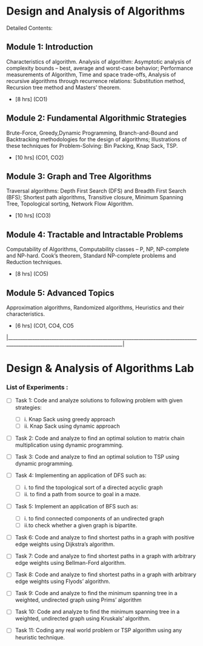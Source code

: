 # Design and Analysis of Algorithms 
Detailed Contents:

## Module 1: Introduction
Characteristics of algorithm. Analysis of algorithm: Asymptotic analysis of complexity
bounds – best, average and worst-case behavior; Performance measurements of Algorithm,
Time and space trade-offs, Analysis of recursive algorithms through recurrence relations:
Substitution method, Recursion tree method and Masters’ theorem.
 - [8 hrs] (CO1)

## Module 2: Fundamental Algorithmic Strategies
Brute-Force, Greedy,Dynamic Programming,
Branch-and-Bound and Backtracking methodologies for the design of algorithms; 
Illustrations of these techniques for
Problem-Solving: Bin Packing, Knap Sack, TSP.
 - [10 hrs] (CO1, CO2)

## Module 3: Graph and Tree Algorithms
Traversal algorithms: Depth First Search (DFS) and Breadth First Search (BFS); Shortest
path algorithms, Transitive closure, Minimum Spanning Tree, Topological sorting, Network
Flow Algorithm.
 - [10 hrs] (CO3)

## Module 4: Tractable and Intractable Problems
Computability of Algorithms, Computability classes – P, NP, NP-complete and NP-hard.
Cook’s theorem, Standard NP-complete problems and Reduction techniques.
 - [8 hrs] (CO5)

## Module 5: Advanced Topics
Approximation algorithms, Randomized algorithms, Heuristics and their characteristics.
  - [6 hrs] (CO1, CO4, CO5

|______________________________________________________________________________________________________________________________|

# Design & Analysis of Algorithms Lab 
###  List of Experiments : 

- [ ] Task 1: Code and analyze solutions to following problem with given strategies:
    - [ ] i. Knap Sack using greedy approach
    - [ ] ii. Knap Sack using dynamic approach
  
- [ ] Task 2: Code and analyze to find an optimal solution to matrix chain multiplication using dynamic programming.

- [ ] Task 3: Code and analyze to find an optimal solution to TSP using dynamic programming.

- [ ] Task 4: Implementing an application of DFS such as:
    - [ ] i. to find the topological sort of a directed acyclic graph
    - [ ] ii. to find a path from source to goal in a maze.

- [ ] Task 5: Implement an application of BFS such as:
    - [ ] i. to find connected components of an undirected graph
    - [ ] ii.to check whether a given graph is bipartite.

- [ ] Task 6: Code and analyze to find shortest paths in a graph with positive edge weights using Dijkstra’s algorithm.

- [ ] Task 7: Code and analyze to find shortest paths in a graph with arbitrary edge weights using Bellman-Ford algorithm.

- [ ] Task 8: Code and analyze to find shortest paths in a graph with arbitrary edge weights using Flyods’ algorithm.

- [ ] Task 9: Code and analyze to find the minimum spanning tree in a weighted, undirected graph using Prims’ algorithm

- [ ] Task 10: Code and analyze to find the minimum spanning tree in a weighted, undirected graph using Kruskals’ algorithm.

- [ ] Task 11: Coding any real world problem or TSP algorithm using any heuristic technique.

